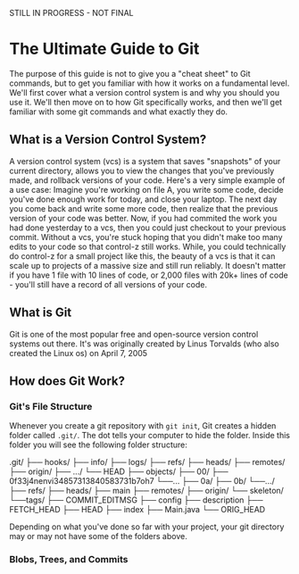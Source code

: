 STILL IN PROGRESS - NOT FINAL
# The Ultimate Guide to Git
The purpose of this guide is not to give you a "cheat sheet" to Git commands, but to get you familiar with how it works on a fundamental level. We'll first cover what a version control system is and why you should you use it. We'll then move on to how Git specifically works, and then we'll get familiar with some git commands and what exactly they do. 

## What is a Version Control System?
A version control system (vcs) is a system that saves "snapshots" of your current directory, allows you to view the changes that you've previously made, and rollback versions of your code. Here's a very simple example of a use case: Imagine you're working on file A, you write some code, decide you've done enough work for today, and close your laptop. The next day you come back and write some more code, then realize that the previous version of your code was better. Now, if you had commited the work you had done yesterday to a vcs, then you could just checkout to your previous commit. Without a vcs, you're stuck hoping that you didn't make too many edits to your code so that control-z still works. While, you could technically do control-z for a small project like this, the beauty of a vcs is that it can scale up to projects of a massive size and still run reliably. It doesn't matter if you have 1 file with 10 lines of code, or 2,000 files with 20k+ lines of code - you'll still have a record of all versions of your code. 

## What is Git
Git is one of the most popular free and open-source version control systems out there. It's was originally created by Linus Torvalds (who also created the Linux os) on April 7, 2005

## How does Git Work?

### Git's File Structure
Whenever you create a git repository with ```git init```, Git creates a hidden folder called ```.git/```. The dot tells your computer to hide the folder. Inside this folder you will see the following folder structure:

.git/
├── hooks/
├── info/
├── logs/
    ├── refs/
    ├── heads/
    ├── remotes/
        ├── origin/
        ├── .../
        └── HEAD
    ├── objects/
        ├── 00/
            ├── 0f33j4nenvi34857313840583731b7oh7
            └──...
        ├── 0a/
        ├── 0b/
        └──.../
    ├── refs/
        ├── heads/
        ├── main
        ├── remotes/
            ├── origin/
            └── skeleton/
        └──tags/
    ├── COMMIT_EDITMSG
├── config
├── description
├── FETCH_HEAD
├── HEAD
├── index
├── Main.java
└── ORIG_HEAD
  
  Depending on what you've done so far with your project, your git directory may or may not have some of the folders above. 
  
  ### Blobs, Trees, and Commits
  
  
  
  
  
  
  
  
  
  
  
  
  
  
  
  
